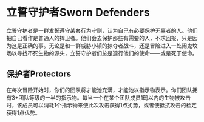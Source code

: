 # 立誓守护者Sworn Defenders

立誓守护者是一群发誓遵守某套行为守则，认为自己有必要保护无辜者的人。他们把自己看作是普通人的捍卫者。他们会去保护那些有需要的人，不求回报，只是因为这是正确的事。无论是和一群威胁小镇的掠夺者战斗，还是冒险进入一处闹鬼坟场以寻找不死生物的源头，立誓守护者们总是遵行他们的使命——或是死于使命。

## 保护者Protectors

在每次冒险开始时，你们的团队将才能池充满，才能池以指示物表示。你们团队拥有3+团队等级的一半的指示物。每当一个在某个团队成员1码以内的生物被攻击时，该成员可以消耗1个指示物来使此次攻击获得1点劣势，或者使抵抗攻击的检定获得1点优势。
